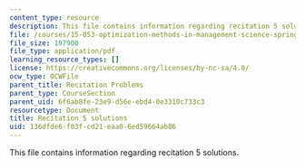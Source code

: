 ```yaml
---
content_type: resource
description: This file contains information regarding recitation 5 solutions.
file: /courses/15-053-optimization-methods-in-management-science-spring-2013/136dfde6f03fcd21eaa06ed59664ab86_MIT15_053S13_rec05sol.pdf
file_size: 197900
file_type: application/pdf
learning_resource_types: []
license: https://creativecommons.org/licenses/by-nc-sa/4.0/
ocw_type: OCWFile
parent_title: Recitation Problems
parent_type: CourseSection
parent_uid: 6f6ab8fe-23e9-d56e-ebd4-0e3310c733c3
resourcetype: Document
title: Recitation 5 solutions
uid: 136dfde6-f03f-cd21-eaa0-6ed59664ab86
---
```

This file contains information regarding recitation 5 solutions.